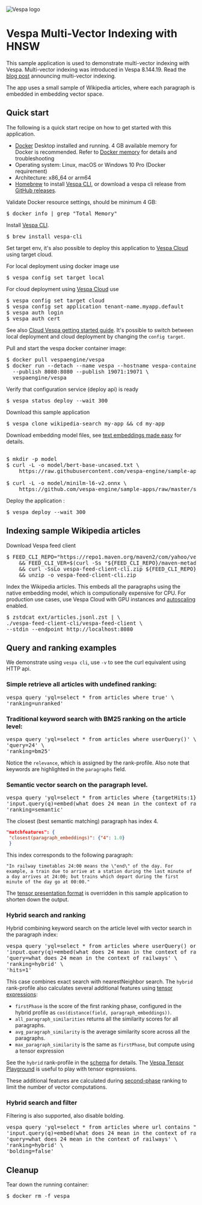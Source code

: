 <!-- Copyright Yahoo. Licensed under the terms of the Apache 2.0 license. See LICENSE in the project root.-->

![Vespa logo](https://vespa.ai/assets/vespa-logo-color.png)

# Vespa Multi-Vector Indexing with HNSW

This sample application is used to demonstrate multi-vector indexing with Vespa.
Multi-vector indexing was introduced in Vespa 8.144.19. 
Read the [blog post](https://blog.vespa.ai/) announcing multi-vector indexing. 

The app uses a small sample of Wikipedia articles, where each paragraph is embedded in embedding
vector space.

## Quick start

The following is a quick start recipe on how to get started with this application. 

* [Docker](https://www.docker.com/) Desktop installed and running. 4 GB available memory for Docker is recommended.
  Refer to [Docker memory](https://docs.vespa.ai/en/operations/docker-containers.html#memory)
  for details and troubleshooting
* Operating system: Linux, macOS or Windows 10 Pro (Docker requirement)
* Architecture: x86_64 or arm64
* [Homebrew](https://brew.sh/) to install [Vespa CLI](https://docs.vespa.ai/en/vespa-cli.html), or download 
  a vespa cli release from [GitHub releases](https://github.com/vespa-engine/vespa/releases).

Validate Docker resource settings, should be minimum 4 GB:

<pre>
$ docker info | grep "Total Memory"
</pre>

Install [Vespa CLI](https://docs.vespa.ai/en/vespa-cli.html). 

<pre >
$ brew install vespa-cli
</pre>

Set target env, it's also possible to deploy this application to [Vespa Cloud](https://cloud.vespa.ai/)
using target cloud. 

For local deployment using docker image use 

<pre data-test="exec">
$ vespa config set target local
</pre>

For cloud deployment using [Vespa Cloud](https://cloud.vespa.ai/) use

<pre>
$ vespa config set target cloud
$ vespa config set application tenant-name.myapp.default
$ vespa auth login 
$ vespa auth cert
</pre>

See also [Cloud Vespa getting started guide](https://cloud.vespa.ai/en/getting-started). 
It's possible to switch between local deployment and cloud deployment by changing the `config target`. 

Pull and start the vespa docker container image:

<pre data-test="exec">
$ docker pull vespaengine/vespa
$ docker run --detach --name vespa --hostname vespa-container \
  --publish 8080:8080 --publish 19071:19071 \
  vespaengine/vespa
</pre>

Verify that configuration service (deploy api) is ready

<pre data-test="exec">
$ vespa status deploy --wait 300
</pre>

Download this sample application 

<pre data-test="exec">
$ vespa clone wikipedia-search my-app && cd my-app
</pre>

Download embedding model files, see 
[text embeddings made easy](https://blog.vespa.ai/text-embedding-made-simple/) for details.

<pre data-test="exec"> 
$ mkdir -p model
$ curl -L -o model/bert-base-uncased.txt \
    https://raw.githubusercontent.com/vespa-engine/sample-apps/master/simple-semantic-search/model/bert-base-uncased.txt

$ curl -L -o model/minilm-l6-v2.onnx \
    https://github.com/vespa-engine/sample-apps/raw/master/simple-semantic-search/model/minilm-l6-v2.onnx
</pre>

Deploy the application : 

<pre data-test="exec" data-test-assert-contains="Success">
$ vespa deploy --wait 300
</pre>

## Indexing sample Wikipedia articles

Download Vespa feed client 

<pre data-test="exec">
$ FEED_CLI_REPO="https://repo1.maven.org/maven2/com/yahoo/vespa/vespa-feed-client-cli" \
	&& FEED_CLI_VER=$(curl -Ss "${FEED_CLI_REPO}/maven-metadata.xml" | sed -n 's/.*&lt;release&gt;\(.*\)&lt;.*&gt;/\1/p') \
	&& curl -SsLo vespa-feed-client-cli.zip ${FEED_CLI_REPO}/${FEED_CLI_VER}/vespa-feed-client-cli-${FEED_CLI_VER}-zip.zip \
	&& unzip -o vespa-feed-client-cli.zip
</pre>

Index the Wikipedia articles. This embeds all the paragraphs using the native embedding model, which
is computionally expensive for CPU. For production use cases, use Vespa Cloud with GPU instances and
[autoscaling](https://cloud.vespa.ai/en/autoscaling) enabled. 

<pre data-test="exec">
$ zstdcat ext/articles.jsonl.zst | \
./vespa-feed-client-cli/vespa-feed-client \
--stdin --endpoint http://localhost:8080
</pre>

## Query and ranking examples
We demonstrate using `vespa cli`, use `-v` to see the curl equivalent using HTTP api.  

### Simple retrieve all articles with undefined ranking:

<pre data-test="exec" data-test-assert-contains='"totalCount": 8'>
vespa query 'yql=select * from articles where true' \
'ranking=unranked'
</pre>

### Traditional keyword search with BM25 ranking on the article level:
<pre data-test="exec" data-test-assert-contains='24-hour clock'>
vespa query 'yql=select * from articles where userQuery()' \
'query=24' \
'ranking=bm25'
</pre>

Notice the `relevance`, which is assigned by the rank-profile. Also note
that keywords are highlighted in the `paragraphs` field. 

### Semantic vector search on the paragraph level. 

<pre data-test="exec" data-test-assert-contains='24-hour clock'>
vespa query 'yql=select * from articles where {targetHits:1}nearestNeighbor(paragraph_embeddings,q)' \
'input.query(q)=embed(what does 24 mean in the context of railways)' \
'ranking=semantic'
</pre>
The closest (best semantic matching) paragraph has index 4.
```json
"matchfeatures": {
 "closest(paragraph_embeddings)": {"4": 1.0}
 }
```
This index corresponds to the following paragraph:
```
"In railway timetables 24:00 means the \"end\" of the day. For example, a train due to arrive at a station during the last minute of a day arrives at 24:00; but trains which depart during the first minute of the day go at 00:00."
```
The [tensor presentation format](search/query-profiles/default.xml) is overridden in
this sample application to shorten down the output. 

### Hybrid search and ranking
Hybrid combining keyword search on the article level with vector search in the paragraph index:

<pre data-test="exec" data-test-assert-contains='24-hour clock'>
vespa query 'yql=select * from articles where userQuery() or ({targetHits:1}nearestNeighbor(paragraph_embeddings,q))' \
'input.query(q)=embed(what does 24 mean in the context of railways)' \
'query=what does 24 mean in the context of railways' \
'ranking=hybrid' \
'hits=1'
</pre>

This case combines exact search with nearestNeighbor search. The `hybrid` rank-profile 
also calculates several additional features using 
[tensor expressions](https://docs.vespa.ai/en/tensor-user-guide.html):

- `firstPhase` is the score of the first ranking phase, configured in the hybrid
profile as `cos(distance(field, paragraph_embeddings))`.
- `all_paragraph_similarities` returns all the similarity scores for all paragraphs.
- `avg_paragraph_similarity` is the average similarity score across all the paragraphs. 
- `max_paragraph_similarity` is the same as `firstPhase`, but compute using a tensor expression

See the `hybrid` rank-profile in the [schema](schemas/wiki.sd) for details.
The [Vespa Tensor Playground](https://docs.vespa.ai/playground/) is useful to play
with tensor expressions. 

These additional features are 
calculated during [second-phase](https://docs.vespa.ai/en/phased-ranking.html) 
ranking to limit the number of vector computations. 

### Hybrid search and filter

Filtering is also supported, also disable bolding. 

<pre data-test="exec" data-test-assert-contains='24-hour clock'>
vespa query 'yql=select * from articles where url contains "9985" and userQuery() or ({targetHits:1}nearestNeighbor(paragraph_embeddings,q))' \
'input.query(q)=embed(what does 24 mean in the context of railways)' \
'query=what does 24 mean in the context of railways' \
'ranking=hybrid' \
'bolding=false'
</pre>

## Cleanup
Tear down the running container:
<pre data-test="after">
$ docker rm -f vespa
</pre>

